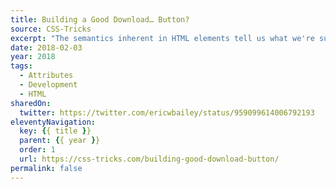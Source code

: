 ```yaml
---
title: Building a Good Download… Button?
source: CSS-Tricks
excerpt: "The semantics inherent in HTML elements tell us what we're supposed to use them for. Need a heading? You'll want a heading element. Want a paragraph? Our trusty friend p is here, loyal as ever. Want a download? Well, you're going to want… hmm"
date: 2018-02-03
year: 2018
tags:
  - Attributes
  - Development
  - HTML
sharedOn:
  twitter: https://twitter.com/ericwbailey/status/959099614006792193
eleventyNavigation:
  key: {{ title }}
  parent: {{ year }}
  order: 1
  url: https://css-tricks.com/building-good-download-button/
permalink: false
---
```

